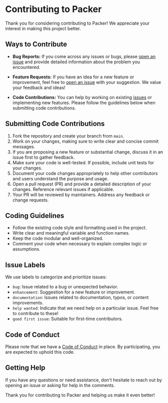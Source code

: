 # Contributing to Packer

Thank you for considering contributing to Packer! We appreciate your interest in making this project better.

## Ways to Contribute

- **Bug Reports:** If you come across any issues or bugs, please [open an issue](https://github.com/YourUsername/Packer/issues) and provide detailed information about the problem you encountered.

- **Feature Requests:** If you have an idea for a new feature or improvement, feel free to [open an issue](https://github.com/YourUsername/Packer/issues) with your suggestion. We value your feedback and ideas!

- **Code Contributions:** You can help by working on existing [issues](https://github.com/YourUsername/Packer/issues) or implementing new features. Please follow the guidelines below when submitting code contributions.

## Submitting Code Contributions

1. Fork the repository and create your branch from `main`.
2. Work on your changes, making sure to write clear and concise commit messages.
3. If you are proposing a new feature or substantial change, discuss it in an issue first to gather feedback.
4. Make sure your code is well-tested. If possible, include unit tests for your changes.
5. Document your code changes appropriately to help other contributors and users understand the purpose and usage.
6. Open a pull request (PR) and provide a detailed description of your changes. Reference relevant issues if applicable.
7. Your PR will be reviewed by maintainers. Address any feedback or change requests.

## Coding Guidelines

- Follow the existing code style and formatting used in the project.
- Write clear and meaningful variable and function names.
- Keep the code modular and well-organized.
- Comment your code when necessary to explain complex logic or assumptions.

## Issue Labels

We use labels to categorize and prioritize issues:

- `bug`: Issue related to a bug or unexpected behavior.
- `enhancement`: Suggestion for a new feature or improvement.
- `documentation`: Issues related to documentation, typos, or content improvements.
- `help wanted`: Indicate that we need help on a particular issue. Feel free to contribute to these!
- `good first issue`: Suitable for first-time contributors.

## Code of Conduct

Please note that we have a [Code of Conduct](CODE_OF_CONDUCT.md) in place. By participating, you are expected to uphold this code.

## Getting Help

If you have any questions or need assistance, don't hesitate to reach out by opening an issue or asking for help in the comments.

Thank you for contributing to Packer and helping us make it even better!
